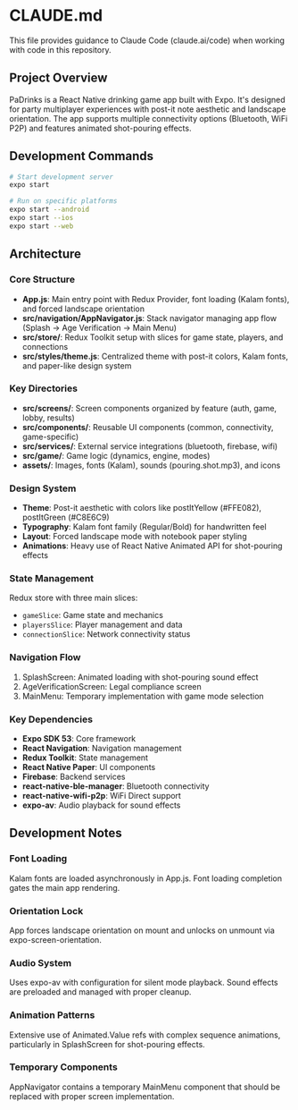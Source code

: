 # CLAUDE.md

This file provides guidance to Claude Code (claude.ai/code) when working with code in this repository.

## Project Overview

PaDrinks is a React Native drinking game app built with Expo. It's designed for party multiplayer experiences with post-it note aesthetic and landscape orientation. The app supports multiple connectivity options (Bluetooth, WiFi P2P) and features animated shot-pouring effects.

## Development Commands

```bash
# Start development server
expo start

# Run on specific platforms
expo start --android
expo start --ios  
expo start --web
```

## Architecture

### Core Structure
- **App.js**: Main entry point with Redux Provider, font loading (Kalam fonts), and forced landscape orientation
- **src/navigation/AppNavigator.js**: Stack navigator managing app flow (Splash → Age Verification → Main Menu)
- **src/store/**: Redux Toolkit setup with slices for game state, players, and connections
- **src/styles/theme.js**: Centralized theme with post-it colors, Kalam fonts, and paper-like design system

### Key Directories
- **src/screens/**: Screen components organized by feature (auth, game, lobby, results)
- **src/components/**: Reusable UI components (common, connectivity, game-specific)
- **src/services/**: External service integrations (bluetooth, firebase, wifi)
- **src/game/**: Game logic (dynamics, engine, modes)
- **assets/**: Images, fonts (Kalam), sounds (pouring.shot.mp3), and icons

### Design System
- **Theme**: Post-it aesthetic with colors like postItYellow (#FFE082), postItGreen (#C8E6C9)
- **Typography**: Kalam font family (Regular/Bold) for handwritten feel
- **Layout**: Forced landscape mode with notebook paper styling
- **Animations**: Heavy use of React Native Animated API for shot-pouring effects

### State Management
Redux store with three main slices:
- `gameSlice`: Game state and mechanics
- `playersSlice`: Player management and data
- `connectionSlice`: Network connectivity status

### Navigation Flow
1. SplashScreen: Animated loading with shot-pouring sound effect
2. AgeVerificationScreen: Legal compliance screen
3. MainMenu: Temporary implementation with game mode selection

### Key Dependencies
- **Expo SDK 53**: Core framework
- **React Navigation**: Navigation management
- **Redux Toolkit**: State management
- **React Native Paper**: UI components
- **Firebase**: Backend services
- **react-native-ble-manager**: Bluetooth connectivity
- **react-native-wifi-p2p**: WiFi Direct support
- **expo-av**: Audio playback for sound effects

## Development Notes

### Font Loading
Kalam fonts are loaded asynchronously in App.js. Font loading completion gates the main app rendering.

### Orientation Lock
App forces landscape orientation on mount and unlocks on unmount via expo-screen-orientation.

### Audio System
Uses expo-av with configuration for silent mode playback. Sound effects are preloaded and managed with proper cleanup.

### Animation Patterns
Extensive use of Animated.Value refs with complex sequence animations, particularly in SplashScreen for shot-pouring effects.

### Temporary Components
AppNavigator contains a temporary MainMenu component that should be replaced with proper screen implementation.